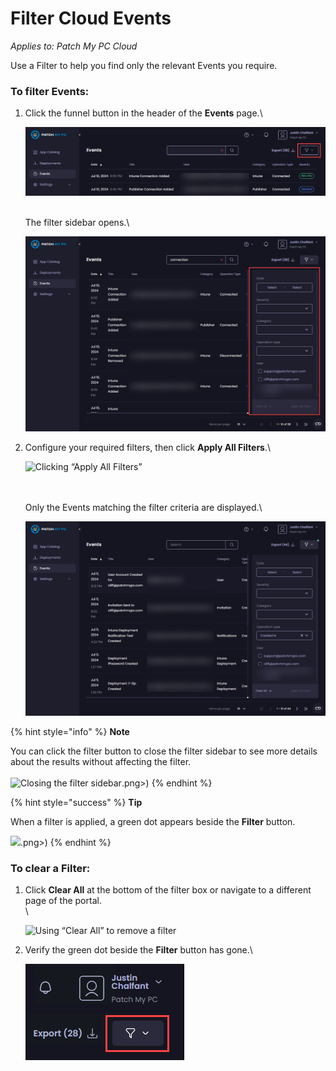 # Filter Cloud Events

_Applies to: Patch My PC Cloud_

Use a Filter to help you find only the relevant Events you require.

### To filter Events:

1.  Click the funnel button in the header of the **Events** page.\


    ![Clicking the funnel button](/_images/image%20%281766%29.png "Clicking the funnel button")

    \
    The filter sidebar opens.\


    ![Filter sidebar opens](/_images/image%20%281767%29.png "Filter sidebar opens")


2.  Configure your required filters, then click **Apply All Filters**.\


    ![Clicking “Apply All Filters”](/_images/image%20%281768%29.png "Clicking \"Apply All Filters\"")

    \
    \
    Only the Events matching the filter criteria are displayed.\


    ![Only events matching the filtered criteria are shown](/_images/image%20%281769%29.png "Only events matching the filtered criteria are shown")

{% hint style="info" %}
**Note**

You can click the filter button to close the filter sidebar to see more details about the results without affecting the filter.\
\
![Closing the filter sidebar](/_images/image%20%281770).png>)
{% endhint %}

{% hint style="success" %}
**Tip**

When a filter is applied, a green dot appears beside the **Filter** button.

![](/_images/image%20%281498).png>)
{% endhint %}

### To clear a Filter:

1.  Click **Clear All** at the bottom of the filter box or navigate to a different page of the portal.\
    \


    ![Using “Clear All” to remove a filter](/_images/image%20%281771%29.png "Using \"Clear All\" to remove a filter")
2.  Verify the green dot beside the **Filter** button has gone.\


    ![Verifying the green dot has gone](/_images/image%20%281500%29.png "Verifying the green dot has gone")
